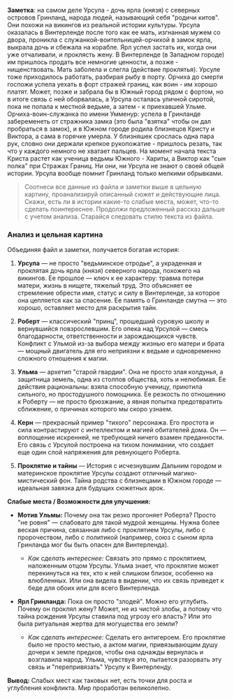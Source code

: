**Заметка**: 
на самом деле Урсула - дочь ярла (князя) с северных островов Гринланд, народа людей, называющий себя "родичи китов". Они похожи на викингов из реальной истории культуры. Урсула оказалась в Винтерленде после того как ее мать, изгнанная мужем со двора, проникла с служанкой-воительницей-орчихой в замок ярла, выкрала дочь и сбежала на корабле. Ярл успел застать их, когда они уже отчаливали, и проклясть жену. В Винтерленде (в Западном городе) им пришлось продать все немногие ценности, а позже - нищенствовать. Мать заболела и слегла (действие проклятья). Урсуле тоже приходилось работать, разбирая рыбу в порту. Орчиха до смерти госпожи успела уехать в форт стражей границ, как воин - им хорошо платят. Может, позже и забрала бы в Южный город рядом с фортом, но в итоге связь с ней оборвалась, а Урсула осталась уличной сиротой, пока не попала к местной ведьме, а затем - к приехавшей Ульме.
Орчиха-воин-служанка по имени Умменур: успела в Гринланде забеременеть от стражника замка (это была "взятка" чтобы он дал пробраться в замок), и в Южном городе родила близнецов Кристу и Виктора, а сама в горячке умерла. У близняшек срослась одна пара рук, словно они держали крепкое рукопожатие - пришлось резать, так что у каждого немного не хватает пальцев.
На момент начала текста Криста растет как ученица ведьмы Южного - Хариты, а Виктор как "сын полка" при Стражах Границ. Ни они, ни Урсула не знают о своей общей истории. Урсула вообще помнит Гринланд только мелкими обрывками.

> Соотнеси все данные из файла и заметки выше в цельную картину, проанализируй описанный сюжет и действующие лица. Скажи, есть ли в истории какие-то слабые места, может, что-то сделать поинтереснее.
> Продолжи предложенный рассказ дальше с учетом анализа. Старайся следовать стилю текста из файла.


### Анализ и цельная картина

Объединяя файл и заметки, получается богатая история:

1. **Урсула** — не просто "ведьминское отродье", а украденная и проклятая дочь ярла (князя) северного народа, похожего на викингов. Ее прошлое — ключ к ее характеру: травма потери матери, жизнь в нищете, тяжелый труд. Это объясняет ее стремление обрести имя, статус и силу в Винтерленде, за которое она цепляется как за спасение. Ее память о Гринланде смутна — это хорошо, оставляет место для раскрытия тайн.
    
2. **Роберт** — классический "принц", прошедший суровую школу и вернувшийся повзрослевшим. Его опека над Урсулой — смесь благодарности, ответственности и зарождающихся чувств. Конфликт с Ульмой из-за выбора между жизнью его матери и брата — мощный двигатель для его неприязни к ведьме и одновременно сложного отношения к магии.
    
3. **Ульма** — архетип "старой гвардии". Она не просто злая колдунья, а защитница земель, одна из столпов общества, хоть и нелюбимая. Ее действия рациональны: взяла способную ученицу, приютила сильного, но простодушного помощника. Ее резкость по отношению к Роберту — не просто брюзжание, а явная попытка предотвратить сближение, о причинах которого мы скоро узнаем.
    
4. **Керн** — прекрасный пример "тихого" персонажа. Его простота и сила контрастируют с интеллектом и магией обитателей дома. Он — воплощение искренней, не требующей ничего взамен преданности. Его связь с Урсулой построена на тихом понимании, что создает еще один слой напряжения для ревнующего Роберта.
    
5. **Проклятие и тайны** — История с исчезнувшим Дальним городом и материнское проклятие Урсулы создают отличный магико-мистический фон. Тайна родства с близнецами в Южном городе — идеальная завязка для будущих сюжетных арок.
    

**Слабые места / Возможности для улучшения:**

- **Мотив Ульмы:** Почему она так резко прогоняет Роберта? Просто "не ровня" — слабовато для такой мудрой женщины. Нужна более веская причина, связанная либо с проклятием Урсулы, либо с пророчеством, либо с политикой (например, союз с сыном ярла Гринланда мог бы быть опасен для Винтерленда).
    
    - _Как сделать интереснее:_ Связать это прямо с проклятием, наложенным отцом Урсулы. Ульма знает, что проклятие может перекинуться на тех, кто к ней слишком близок, особенно на влюбленных. Или она видела в видении, что их связь приведет к беде для обоих или для всего Винтерленда.
        
- **Ярл Гринланда:** Пока он просто "злодей". Можно его углубить. Почему он проклял жену? Может, не из чистой злобы, а потому что тайна рождения Урсулы ставила под угрозу его власть? Или это была ритуальная жертва для могущества его земли?
    
    - _Как сделать интереснее:_ Сделать его антигероем. Его проклятие было не просто местью, а актом магии, привязывающим душу дочери к земле предков, чтобы она однажды вернулась и возглавила народ. Ульма, чувствуя это, пытается разорвать эту связь и "перепривязать" Урсулу к Винтерленду.
        

**Вывод:** Слабых мест как таковых нет, есть точки для роста и углубления конфликта. Мир проработан великолепно.